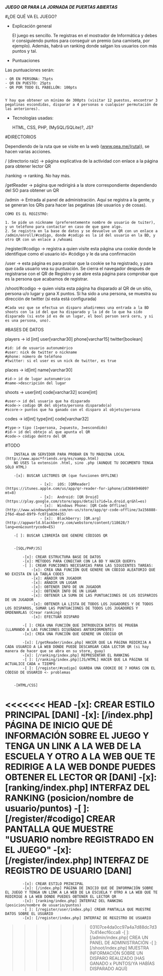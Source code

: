 ***JUEGO QR PARA LA JORNADA DE PUERTAS ABIERTAS***



#¿DE QUÉ VA EL JUEGO?

- Explicación general
			
	El juego es sencillo. Te registras en el mostrador de Informática y debes ir consiguiendo puntos para conseguir un premio (una camiseta, por ejemplo). Además, habrá un ranking donde salgan los usuarios con más puntos y tal.

- Puntuaciones

Las puntuaciones serán: 


	- QR EN PERSONA: 75pts
	- QR EN PUESTO: 25pts
	- QR POR TODO EL PABELLÓN: 100pts


	Y hay que obtener un mínimo de 300pts (visitar 12 puestos, encontrar 3 pegatinas escondidas, disparar a 4 personas o cualquier permutación de las anteriores).

- Tecnologías usadas:

	HTML, CSS, PHP, (MySQL/SQLite)?, JS?


#DIRECTORIOS
	
Dependiendo de la ruta que se visite en la web (www.qea.me/(ruta)), se hacen varias acciones.

/ (directorio raíz) -> página explicativa de la actividad con enlace a la página para obtener lector QR

/ranking -> ranking. No hay más.

/getReader -> página que redirigirá a la store correspondiente dependiendo del SO para obtener un QR

/admin -> Entrada al panel de administración. Aquí se registra a la gente, y se generan los QRs para hacer las pegatinas (de usuarios y de cosas).

	CÓMO ES EL REGISTRO:

	1. Se pide un nickname (preferentemente nombre de usuario de tuiter), y un teléfono para contactar en caso de que gane algo.
	2. Se registra en la base de datos y se devuelve un QR con un enlace a /admin/enroll/#codigo, donde #codigo es la id del usuario en la BD, y otro QR con un enlace a /whoami

/register/#codigo -> registra a quien visite esta página una cookie donde le identifique como el usuario id= #código y le da una confirmación

/user -> esta página es para probar que la cookie se ha registrado, y para que cada usuario vea su puntuación. Se cierra el navegador después de registrarse con el QR de Registro y se abre esta página para comprobar que es la persona que acabamos de registrar.

/shoot/#codigo -> quien visita esta página ha disparado al QR de un sitio, persona u/o lugar y gana X puntos. Si ha sido a una persona, se muestra su dirección de twitter (si esta está configurada)

	#Cada vez que se efectua un disparo añadiremos una entrada a la BD shoots con la id del que ha disparado y la id de lo que ha sido disparado (si este id es de un lugar, el bool person será cero, y si es una persona, uno).

#BASES DE DATOS


players -> id [int] user[varchar30] phone[varchar15] twitter[boolean]

	#id: id de usuario autonumérico 
	#user: nick de twitter o nickname 
	#phone: número de teléfono
	#twitter: si el user es un nick de twitter, es true

places -> id[int] name[varchar30]

	#id-> id de lugar autonumérico 
	#name->descripción del lugar

shoots -> user[int] code[varchar32] score[int]

	#user-> id del usuario que ha disparado
	#code-> codigo QR del objeto/persona disparado(a)
	#score-> puntos que ha ganado con el disparo al objeto/persona

codes -> id[int] type[int] code[varchar32]

	#type-> tipo (1=persona, 2=puesto, 3=escondido)
	#id-> id del obtejo al que apunta el QR
	#code-> código dentro del QR

#TODO
		
		INSTALA UN SERVIDOR PARA PROBAR EN TU MÁQUINA LOCAL (http://www.apacºfriends.org/es/xampp.html)
		NO USES la extensión .html, sino .php (AUNQUE TU DOCUMENTO TENGA SÓLO HTML)

		-[x]: BUSCAR LECTORES QR (que funcionen OFFLINE)
					
					- [x]:	iOS: [QRReader](https://itunes.apple.com/us/app/qr-reader-for-iphone/id368494609?mt=8) 
					- [x]:	Android: [QR Droid](https://play.google.com/store/apps/details?id=la.droid.qr&hl=es) 
					- [x]:	Windows Phone: [QR Code Offline](http://www.windowsphone.com/en-us/store/app/qr-code-offline/3a156888-2f6d-4bad-89f9-fc071a820435)
					- [x]:  Blackberry: [QR.arg](http://appworld.blackberry.com/webstore/content/118628/?lang=en&countrycode=ES)

		-[ ]: BUSCAR LIBRERÍA QUE GENERE CÓDIGOS QR


		-[SQL/PHP/JS]

			-[x]: CREAR ESTRUCTURA BASE DE DATOS 
			-[x]: MÉTODOS PARA CONECTAR CON LA BD Y HACER QUERYs 
			-[ ]: CREAR FUNCIONES NECESARIAS PARA LAS SIGUIENTES TAREAS:
				-[x]: CREA UNA FUNCIÓN QUE GENERE UN CÓDIGO ALEATORIO QUE NO EXISTA EN LA TABLA CODES
				-[x]: AÑADIR UN JUGADOR 
				-[x]: AÑADIR UN LUGAR 
				-[x]: OBTENER INFO DE UN JUGADOR 
				-[x]: OBTENER INFO DE UN LUGAR 
				-[x]: OBTENER LA SUMA DE LAS PUNTUACIONES DE LOS DISPARIOS DE UN JUGADOR
				-[x]: OBTENER LA LISTA DE TODOS LOS JUGADORES Y DE TODOS LOS DISPAROS, SUMAR LAS PUNTUACIONES DE TODOS LOS JUGADORES Y ORDENARLAS (Crear ranking)
				-[x]: EFECTUAR DISPARO 

			-[ ]: CREA UNA FUNCIÓN QUE INTRODUZCA DATOS DE PRUEBA (LLAMANDO A LAS FUNCIONES DISEÑADAS ANTERIORMENTE)
			-[x]: CREA UNA FUNCIÓN QUE GENERE UN CÓDIGO QR

			-[x]: [/getReader/index.php] HACER QUE LA PÁGINA REDIRIJA A CADA USUARIO A LA WEB DONDE PUEDE DESCARGAR CADA LECTOR QR (si hay manera de hacer que se abra en su store, guay)
			-[x]: [/ranking/index.php] REPRESENTAR EL RANKING
			-[ ]: [/ranking/index.php][JS/HTML] HACER QUE LA PÁGINA SE ACTUALICE CADA x TIEMPO
			-[ ]: [/register/#codigo] GUARDA UNA COOKIE DE 7 HORAS CON EL CÓDIGO DE USUARIO <- problemas


		-[HTML/CSS]
			
<<<<<<< HEAD
			-[x]: CREAR ESTILO PRINCIPAL [DANI]
			-[x]: [/index.php] PÁGINA DE INICIO QUE DÉ INFORMACIÓN SOBRE EL JUEGO Y TENGA UN LINK A LA WEB DE LA ESCUELA Y OTRO A LA WEB QUE TE REDIRIGE A LA WEB DONDE PUEDES OBTENER EL LECTOR QR [DANI]
			-[x]: [ranking/index.php] INTERFAZ DEL RANKING (posicion/nombre de usuario/puntos)
			-[ ]: [/register/#codigo] CREAR PANTALLA QUE MUESTRE "USUARIO nombre REGISTRADO EN EL JUEGO"
			-[x]: [/register/index.php] INTERFAZ DE REGISTRO DE USUARIO [DANI]
=======
			-[x]: CREAR ESTILO PRINCIPAL 
			-[x]: [/index.php] PÁGINA DE INICIO QUE DÉ INFORMACIÓN SOBRE EL JUEGO Y TENGA UN LINK A LA WEB DE LA ESCUELA Y OTRO A LA WEB QUE TE REDIRIGE A LA WEB DONDE PUEDES OBTENER EL LECTOR QR 
			-[x]: [ranking/index.php] INTERFAZ DEL RANKING (posicion/nombre de usuario/puntos)
			-[ ]: [/register/user/index.php] CREAR PANTALLA QUE MUESTRE DATOS SOBRE EL USUARIO
			-[x]: [/register/index.php] INTERFAZ DE REGISTRO DE USUARIO 
>>>>>>> 03107ce4da0cc97a4a7d88dc7d37c414ecf6cca8
			-[ ]: [/admin/index.php] CREA UN PANEL DE ADMINISTRACIÓN
			-[ ]: [/shoot/index.php] MUESTRA INFORMACIÓN SOBRE UN DISPARO REALIZADO [HAS GANADO x PUNTOS/YA HABÍAS DISPARADO AQUÍ]

